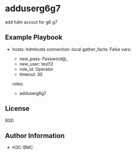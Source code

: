 adduserg6g7
=========

add hdm accout for g6 g7

Example Playbook
----------------

- hosts: hdmhosts
  connection: local
  gather_facts: False
  vars:
  
  - new_pass: Password@_ 
  - new_user: test12  
  - role_id: Operator
  - timeout: 30
  
  roles:
  
  - adduserg6g7

License
-------

BSD

Author Information
------------------

- H3C-BMC

